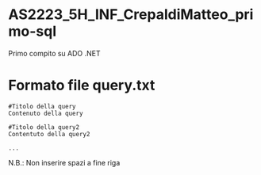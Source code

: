# AS2223_5H_INF_CrepaldiMatteo_primo-sql
 Primo compito su ADO .NET

# Formato file query.txt
 ```
 #Titolo della query
 Contenuto della query
 
 #Titolo della query2
 Contentuto della query2
 
 ...
 ```

 N.B.: Non inserire spazi a fine riga

